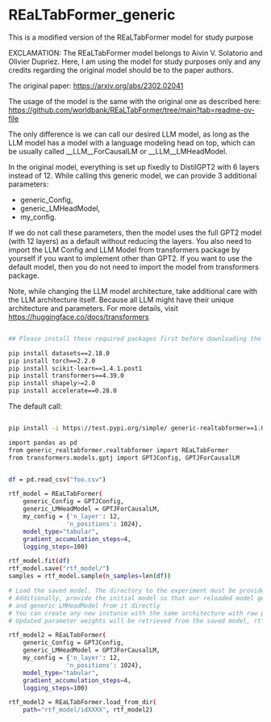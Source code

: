 # REaLTabFormer_generic
This is a modified version of the REaLTabFormer model for study purpose 

EXCLAMATION: 
The REaLTabFormer model belongs to Aivin V. Solatorio and Olivier Dupriez. 
Here, I am using the model for study purposes only and any credits regarding the original model should be to the paper authors.

The original paper: https://arxiv.org/abs/2302.02041

The usage of the model is the same with the original one as described here: https://github.com/worldbank/REaLTabFormer/tree/main?tab=readme-ov-file

The only difference is we can call our desired LLM model, as long as the LLM model has a model with a language modeling head on top, which can be usually called __LLM__ForCausalLM or __LLM__LMHeadModel.

In the original model, everything is set up fixedly to DistilGPT2 with 6 layers instead of 12. While calling this generic model, we can provide 3 additional parameters: 
- generic_Config, 
- generic_LMHeadModel, 
- my_config.

If we do not call these parameters, then the model uses the full GPT2 model (with 12 layers) as a default without reducing the layers. You also need to import the LLM Config and LLM Model from transformers package by yourself if you want to implement other than GPT2. If you want to use the default model, then you do not need to import the model from transformers package.

Note, while changing the LLM model architecture, take additional care with the LLM architecture itself. Because all LLM might have their unique architecture and parameters. For more details, visit https://huggingface.co/docs/transformers


```bash

## Please install these required packages first before downloading the generic realtabformer

pip install datasets==2.18.0
pip install torch==2.2.0
pip install scikit-learn==1.4.1.post1
pip install transformers==4.39.0
pip install shapely>=2.0
pip install accelerate==0.28.0

```


The default call:

```bash

pip install -i https://test.pypi.org/simple/ generic-realtabformer==1.0.3138

import pandas as pd
from generic_realtabformer.realtabformer import REaLTabFormer
from transformers.models.gptj import GPTJConfig, GPTJForCausalLM


df = pd.read_csv("foo.csv")

rtf_model = REaLTabFormer(
    generic_Config = GPTJConfig,
    generic_LMHeadModel = GPTJForCausalLM,
    my_config = {'n_layer': 12, 
                'n_positions': 1024},
    model_type="tabular",
    gradient_accumulation_steps=4,
    logging_steps=100)

rtf_model.fit(df)
rtf_model.save("rtf_model/")
samples = rtf_model.sample(n_samples=len(df))

# Load the saved model. The directory to the experiment must be provided. 
# Additionally, provide the initial model so that our reloaded model gets the generic Config 
# and generic LMHeadModel from it directly
# You can create any new instance with the same architecture with raw parameter weights. 
# Updated parameter weights will be retrieved from the saved model, rtf_model

rtf_model2 = REaLTabFormer(
    generic_Config = GPTJConfig,
    generic_LMHeadModel = GPTJForCausalLM,
    my_config = {'n_layer': 12, 
                'n_positions': 1024},
    model_type="tabular",
    gradient_accumulation_steps=4,
    logging_steps=100)

rtf_model2 = REaLTabFormer.load_from_dir(
    path="rtf_model/idXXXX", rtf_model2)


```